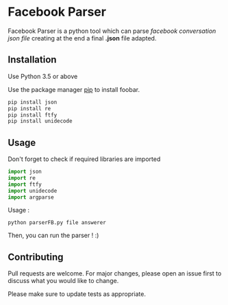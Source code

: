 # Facebook Parser

Facebook Parser is a python tool which can parse *facebook conversation json file* creating at the end a final **.json** file adapted.

## Installation
Use Python 3.5 or above

Use the package manager [pip](https://pip.pypa.io/en/stable/) to install foobar.

```bash
pip install json
pip install re
pip install ftfy
pip install unidecode
```

## Usage
Don't forget to check if required libraries are imported
```python
import json
import re
import ftfy
import unidecode
import argparse
```

Usage : 
```
python parserFB.py file answerer
```

Then, you can run the parser ! :)

## Contributing
Pull requests are welcome. For major changes, please open an issue first to discuss what you would like to change.

Please make sure to update tests as appropriate.
